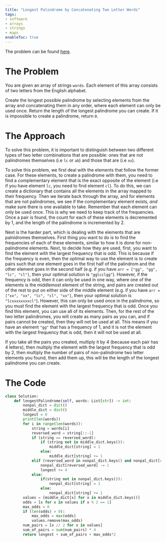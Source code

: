 ```yaml
---
title: "Longest Palindrome by Concatenating Two Letter Words"
tags:
- software
- arrays
- strings
- maps
enableToc: true
---
```

The problem can be found [here](https://leetcode.com/problems/longest-palindrome-by-concatenating-two-letter-words/description/).

# The Problem
You are given an array of strings `words`. Each element of this array consists of two letters from the English alphabet.

Create the longest possible palindrome by selecting elements from the array and concatenating them in any order, where each element can only be used once. Return the length of the longest palindrome you can create. If it is impossible to create a palindrome, return `0`.

# The Approach
To solve this problem, it is important to distinguish between two different types of two letter combinations that are possible: ones that are not palindromes themselves (i.e `lc` or `ab`) and those that are (i.e `xx`).

To solve this problem, we first deal with the elements that follow the former case. For these elements, to create a palindrome with them, you need to find a complementary element that is the exact opposite of the element (i.e if you have element `lc`, you need to find element `cl`). To do this, we can create a dictionary that contains all the elements in the array mapped to their frequency. Then we iterate back through the array, and for elements that are not palindromes, we see if the complementary element exists, _and_ make sure there is one available to take. Remember that each element can only be used once. This is why we need to keep track of the frequencies. Once a pair is found, the count for each of these elements is decremented by 1, and the length of the palindrome is incremented by 2.

Next is the harder part, which is dealing with the elements that are palnidromes themselves. First thing you want to do is to find the frequencies of each of these elements, similar to how it is done for non-palindrome elements. Next, to decide how they are used, first, you want to find the element with the largest frequency that is odd. This is because if the frequency is even, then the optimal way to use the element is to create pairs such that one element goes in the first half of the palindrom and the other element goes in the second half (e.g. if you have `arr = ["gg", "gg", "lc", "cl"]`, then your optimal solution is `"gglcclgg"`). However, if the frequency  is odd, then it can only be used in one way, where one of the elements is the middlemost element of the string, and pairs are created out of the rest to put on either side of the middle element (e.g. if you have `arr = ["xx", "xx", "lc", "cl", "xx"]`, then your optimal solution is `"lcxxxxxxxxcl"`). However, this can only be used once in the palindrome, so you must find the element with the largest frequency that is odd. Once you find this element, you can use all of its elements. Then, for the rest of the two letter palindromes, you will create as many pairs as you can, and if pairs cannot be created, then they will not be used at all. This means if you have an element `"gg"` that has a frequency of 1, and it is not the element with the largest frequency that is odd, then it will not be used at all.

If you take all the pairs you created, multiply it by 4 (because each pair has 4 letters), then multiply the element with the largest frequency that is odd by 2, then multiply the number of pairs of non-palindrome two letter elements you found, then add them up, this will be the length of the longest palindrome you can create.

# The Code
```python
class Solution:
    def longestPalindrome(self, words: List[str]) -> int:
        nonpal_dict = dict()
        middle_dict = dict()
        longest = 0
        print(len(words))
        for i in range(len(words)):
            string = words[i]
            reversed_word = string[::-1]
            if (string == reversed_word):
                if (string not in middle_dict.keys()):
                    middle_dict[string] = 1
                else:
                    middle_dict[string] += 1
            elif (reversed_word in nonpal_dict.keys() and nonpal_dict[reversed_word] > 0):
                nonpal_dict[reversed_word] -= 1
                longest += 4
            else:
                if(string not in nonpal_dict.keys()):
                    nonpal_dict[string] = 1
                else:
                    nonpal_dict[string] += 1
        values = [middle_dict[x] for x in middle_dict.keys()]
        odds = [x for x in values if x % 2 == 1]
        max_odds = 0
        if (len(odds) > 0):
            max_odds = max(odds)
            values.remove(max_odds)
        num_pairs = [x // 2 for x in values]
        sum_of_pairs = sum(num_pairs) * 4
        return longest + sum_of_pairs + max_odds*2
```